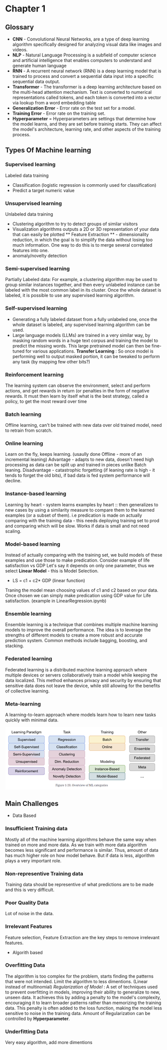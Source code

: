 
# Chapter 1 

## Glossary

- **CNN** - Convolutional Neural Networks, are a type of deep learning algorithm specifically designed for analyzing visual data like images and videos.
- **NLP** - Natural Language Processing is a subfield of computer science and artificial intelligence that enables computers to understand and generate human language
- **RNN** - A recurrent neural network (RNN) is a deep learning model that is trained to process and convert a sequential data input into a specific sequential data output.
- **Transformer** - The transformer is a deep learning architecture based on the multi-head attention mechanism. Text is converted to numerical representations called tokens, and each token is converted into a vector via lookup from a word embedding table
- **Generalization Error** - Error rate on the test set for a model. 
- **Training Error** - Error rate on the training set. 
- **Hyperparameter** = Hyperparameters are settings that determine how the model learns, and they are set before training starts. They can affect the model's architecture, learning rate, and other aspects of the training process. 

## Types Of Machine learning

### Supervised learning

Labeled data training
- Classification (logistic regression is commonly used for classification)
- Predict a target numeric value

### Unsupervised learning

Unlabeled data training
- Clustering algorithm to try to detect groups of similar visitors
- Visualization algorithms outputs a 2D or 3D representation of your data that can easily be plotted
** Feature Extraction ** - dimensionality reduction, in which the goal is to simplify the data without losing too much information. One way to do this is to merge several correlated features into one. 
- anomaly/novelty detection

### Semi-supervised learning

Partially Labeled data: For example, a clustering algorithm may be used to group similar instances together, and then every unlabeled instance can be labeled with the most common label in its cluster. Once the whole dataset is labeled, it is possible to use any supervised learning algorithm.

### Self-supervised learning

- Generating a fully labeled dataset from a fully unlabeled one, once the whole dataset is labeled, any supervised learning algorithm can be used.
- Large language models (LLMs) are trained in a very similar way, by masking random words in a huge text corpus and training the model to predict the missing words. This large pretrained model can then be fine-tuned for various applications.
**Transfer Learning** : So once model is performing well to output masked portion, it can be tweaked to perform any task (by mapping few other bits?)

### Reinforcement learning

The learning system can observe the environment, select and perform actions, and get rewards in return (or penalties in the form of negative rewards. It must then learn by itself what is the best strategy, called a policy, to get the most reward over time

### Batch learning

Offline learning, can't be trained with new data over old trained model, need to retrain from scratch. 

### Online learning

Learn on the fly, keeps learning. (usaully done Offline - more of an incremental leaning)
Advantage - adapts to new data, doesn't need high processing as data can be split up and trained in pieces unlike Batch leaning. 
Disadvantage - catastrophic forgetting (if leaning rate is high - it tends to forget the old bits), if bad data is fed system performance will decline. 

### Instance-based learning

Learning by heart - system learns examples by heart :: then generalizes to new cases by using a similarity measure to compare them to the learned examples (or a subset of them).
i.e predication is made on actually comparing with the training data - this needs deploying training set to prod and comparing which will be slow. 
Works if data is small and not need scaling. 

### Model-based learning

Instead of actually comparing with the training set, we build models of these examples and use those to make predication. 
Consider example of life satisfaction vs GDP
Let's say it depends on only one parameter, thus we select **Linear Model** - this is Model Selection.
- LS = c1 + c2* GDP  (linear function)

Traning the model mean choosing values of c1 and c2 based on your data. 
Once chosen we can simply make predication using GDP value for Life satisfaction.  (example in LinearRegression.ipynb)

### Ensemble learning

Ensemble learning is a technique that combines multiple machine learning models to improve the overall performance. The idea is to leverage the strengths of different models to create a more robust and accurate prediction system. Common methods include bagging, boosting, and stacking.

### Federated learning 

Federated learning is a distributed machine learning approach where multiple devices or servers collaboratively train a model while keeping the data localized. This method enhances privacy and security by ensuring that sensitive data does not leave the device, while still allowing for the benefits of collective learning.

### Meta-learning

A learning-to-learn approach where models learn how to learn new tasks quickly with minimal data.


![Alt text](../images/MLCategories.png "ML Categories")


## Main Challenges

- Data Based 

### Insufficient Training data

Mostly all of the machine learning algorithms behave the same way when trained on more and more data. As we train with more data algorithm becomes less significant and performance is similar. 
Thus, amount of data has much higher role on how model behave. 
But if data is less, algorithm plays a very important role. 

### Non-representive Training data

Training data should be representive of what predictions are to be made and this is very difficult. 

### Poor Quality Data

Lot of noise in the data. 

### Irrelevant Features

Feature selection, Feature Extraction are the key steps to remove irrelevant features. 

- Algorith based 

### Overfitting Data

The algorithm is too complex for the problem, starts finding the patterns that were not intended. 
Limit the algorithm to less dimentions. (Linear instead of multinomial)
*Regularization of Model* :  A set of techniques used to prevent overfitting in models, improving their ability to generalize to new, unseen data. It achieves this by adding a penalty to the model's complexity, encouraging it to learn broader patterns rather than memorizing the training data. This penalty is often added to the loss function, making the model less sensitive to noise in the training data. 
Amount of Regularization can be controlled by **Hyperparameter**. 

### Underfitting Data

Very easy algorithm, add more dimentions


